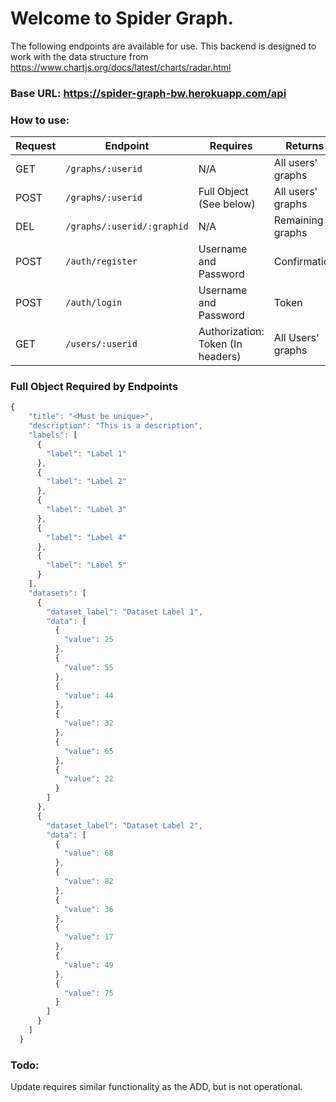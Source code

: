 # Welcome to Spider Graph.

The following endpoints are available for use. This backend is designed to work with the data structure from https://www.chartjs.org/docs/latest/charts/radar.html

### Base URL: https://spider-graph-bw.herokuapp.com/api

### How to use:

| Request | Endpoint                   | Requires                          | Returns           |
| ------- | -------------------------- | --------------------------------- | ----------------- |
| GET     | `/graphs/:userid`          | N/A                               | All users' graphs |
| POST    | `/graphs/:userid`          | Full Object (See below)           | All users' graphs |
| DEL     | `/graphs/:userid/:graphid` | N/A                               | Remaining graphs  |
| POST    | `/auth/register`           | Username and Password             | Confirmation      |
| POST    | `/auth/login`              | Username and Password             | Token             |
| GET     | `/users/:userid`           | Authorization: Token (In headers) | All Users' graphs |

### Full Object Required by Endpoints

```javascript
{
    "title": "<Must be unique>",
    "description": "This is a description",
    "labels": [
      {
        "label": "Label 1"
      },
      {
        "label": "Label 2"
      },
      {
        "label": "Label 3"
      },
      {
        "label": "Label 4"
      },
      {
        "label": "Label 5"
      }
    ],
    "datasets": [
      {
        "dataset_label": "Dataset Label 1",
        "data": [
          {
            "value": 25
          },
          {
            "value": 55
          },
          {
            "value": 44
          },
          {
            "value": 32
          },
          {
            "value": 65
          },
          {
            "value": 22
          }
        ]
      },
      {
        "dataset_label": "Dataset Label 2",
        "data": [
          {
            "value": 68
          },
          {
            "value": 82
          },
          {
            "value": 36
          },
          {
            "value": 17
          },
          {
            "value": 49
          },
          {
            "value": 75
          }
        ]
      }
    ]
  }

```

### Todo:

Update requires similar functionality as the ADD, but is not operational.
